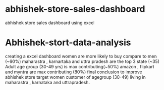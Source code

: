 # abhishek-store-sales-dashboard
abhishek store sales dashboard using excel
# Abhishek-stort-data-analysis
creating a excel dashboard
women are more likely to buy compare to men (~60%)
maharastra , karnartaka  and uttra pradesh are the top 3 state (~35)
Adult age group (30-49 yrs) is max contributing(~50%)
amazon , flipkart and myntra are max contributing (80%)
final conclusion to improve abhishek store 
target women customer of agegroup (30-49) living in maharastra , karnataka and uttrapradesh.
